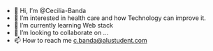 - 👋 Hi, I’m @Cecilia-Banda
- 👀 I’m interested in health care and how Technology can improve it.
- 🌱 I’m currently learning Web stack
- 💞️ I’m looking to collaborate on ...
- 📫 How to reach me c.banda@alustudent.com

<!---
Cecilia-Banda/Cecilia-Banda is a ✨ particular ✨ repository because its `README.md` (this file) appears on your GitHub profile.
You can click the Preview link to take a look at your changes.
--->
